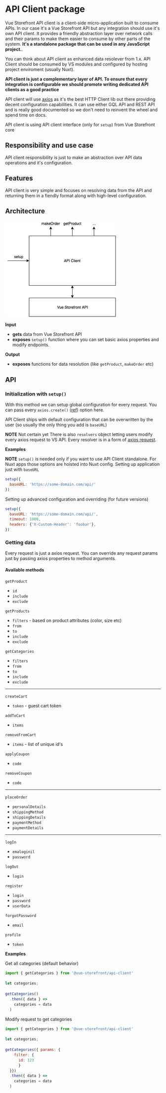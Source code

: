 # API Client package

Vue Storefront API client is a client-side micro-application built to consume APIs. In our case it's a Vue Storefront API but any integration should use it's own API client. It provides a friendly abstraction layer over network calls and their params to make them easier to consume by other parts of the system.  **It's a standalone package that can be used in any JavaScript project.**.

You can think about API client as enhanced data resolever from 1.x. API Client should be consumed by VS modules and configured by hosting project enviroment (usually Nuxt).

**API client is just a complementary layer of API. To ensure that every integration is configurable we should promote writing dedicated API clients as a good practice**

API client will use [axios](https://github.com/axios/axios) as it's the best HTTP Client lib out there providing decent configuration capabilities. It can use either GQL API and REST API and is really good documented so we don't need to reinvent the wheel and spend time on docs.

API client is using API client interface (only for `setup`) from Vue Storefront core

## Responsibility and use case

API client responsibility is just to make an abstraction over API data operations and it's configuration.

## Features

API client is very simple and focuses on resolving data from the API and returning them in a fiendly format along with high-level configuration.

## Architecture
![Architecture](./assets/api-client.png)

**Input**
- **gets** data from Vue Storefront API
- **exposes** `setup()` function where you can set basic axios properties and modify endpoints.

**Output**
- **exposes** functions for data resolution (like `getProduct`, `makeOrder` etc)


## API

### Initialization with `setup()`

With this method we can setup global configuration for every request. You can pass every `axios.create()` ([ref](https://github.com/axios/axios#axioscreateconfig)) option here.

API Client ships with default configuration that can be overwritten by the user (so usually the only thing you add is `baseURL`)

**NOTE** Not certain yet
There is also `resolvers` object letting users modify every axios request to VS API. Every resolver is in a form of [axios request](https://github.com/axios/axios#request-config).

**Examples**

**NOTE** `setup()` is needed only if you want to use API Client standalone. For Nuxt apps those options are hoisted into Nuxt config.
Setting up application just with `baseURL`
```js
setup({
  baseURL: 'https://some-domain.com/api/'
})
```
Setting up advanced configuration and overriding (for future versions)

```js
setup({
  baseURL: 'https://some-domain.com/api/',
  timeout: 1000,
  headers: {'X-Custom-Header': 'foobar'},
})
```

### Getting data

Every request is just a axios request. You can override any request params just by passing axios properties to method arguments.

#### Available methods

`getProduct`
- `id`
- `include`
- `exclude`

`getProducts`
- `filters` - based on product attributes (color, size etc)
- `from` 
- `to`
- `include`
- `exclude`

`getCategories`
- `filters` 
- `from` 
- `to`
- `include`
- `exclude`

---

`createCart`
- `token` - guest cart token

`addToCart`
- `items`

`removeFromCart`
- `items` - list of unique id's

`applyCoupon` 
- `code`

`removeCoupon`
- `code`

---

`placeOrder`
 - `personalDetails`
 - `shippingMethod`
 - `shippingDetails`
 - `paymentMethod`
 - `paymentDetails`
 
 ---

 `logIn`
 - `emaloginil`
 - `password`

`logOut`
- `login`

`register`
- `login`
- `password`
- `userData`

`forgotPassword`
- `email`

`profile`
- `token`


**Examples**

Get all categories (default behavior)
```js
import { getCategories } from '@vue-storefront/api-client'

let categories;

getCategories()
  .then({ data } => 
    categories = data
  )
```

Modify request to get categories
```js
import { getCategories } from '@vue-storefront/api-client'

let categories;

getCategories({ params: { 
    filter: { 
      id: 123 
      }
  }})
  .then({ data } => 
    categories = data
  )
```